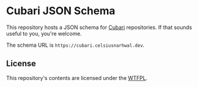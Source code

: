 # Cubari JSON Schema

This repository hosts a JSON schema for [Cubari](https://cubari.moe) repositories. If that sounds useful to you, you're welcome.

The schema URL is `https://cubari.celsiusnarhwal.dev`.

## License

This repository's contents are licensed under the [WTFPL](LICENSE.md).
